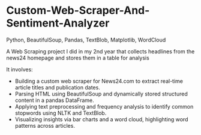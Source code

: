# Custom-Web-Scraper-And-Sentiment-Analyzer

Python, BeautifulSoup, Pandas, TextBlob, Matplotlib, WordCloud

A Web Scraping project I did in my 2nd year that collects headlines from the news24 homepage and stores them in a table for analysis

It involves:
- Building a custom web scraper for News24.com to extract real-time article titles and publication dates.
- Parsing HTML using BeautifulSoup and dynamically stored structured content in a pandas DataFrame.
- Applying text preprocessing and frequency analysis to identify common stopwords using NLTK and TextBlob.
- Visualizing insights via bar charts and a word cloud, highlighting word patterns across articles.  
